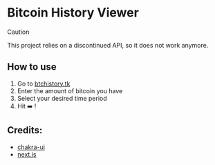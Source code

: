 # Bitcoin History Viewer

> [!CAUTION]
> This project relies on a discontinued API, so it does not work anymore.

## How to use

1. Go to [btchistory.tk](https://btchistory.tk/)
2. Enter the amount of bitcoin you have
3. Select your desired time period
4. Hit ➡️ !

## Credits:

- [chakra-ui](https://github.com/chakra-ui/chakra-ui)
- [next.js](https://nextjs.org/)
